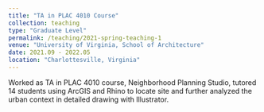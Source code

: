 ```yaml
---
title: "TA in PLAC 4010 Course"
collection: teaching
type: "Graduate Level"
permalink: /teaching/2021-spring-teaching-1
venue: "University of Virginia, School of Architecture"
date: 2021.09 - 2022.05
location: "Charlottesville, Virginia"
---
```


Worked as TA in PLAC 4010 course, Neighborhood Planning Studio, tutored 14 students using ArcGIS and Rhino to locate site and further analyzed the urban context in detailed drawing with Illustrator.
